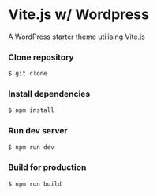 # Vite.js w/ Wordpress

A WordPress starter theme utilising Vite.js

### Clone repository

```bash
$ git clone
```
### Install dependencies
```bash
$ npm install
```

### Run dev server
```bash
$ npm run dev
```

### Build for production
```bash
$ npm run build
```
